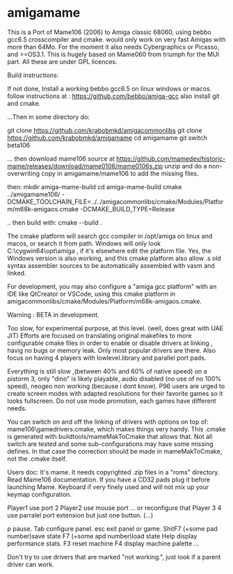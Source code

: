 # amigamame

 This is a Port of Mame106 (2006) to Amiga classic 68060, using bebbo gcc6.5 crosscompiler and cmake.
 would only work on very fast Amigas with more than 64Mo. For the moment it also needs Cybergraphics or Picasso, and >=OS3.1. This is hugely based on Mame060 from triumph for the MUI part. All these are under GPL licences.
 
 Build instructions:
 
 If not done, Install a working bebbo gcc6.5 on linux windows or macos.
 follow instructions at : https://github.com/bebbo/amiga-gcc
 also install git and cmake.
 
 ...Then in some directory do:
 
 git clone https://github.com/krabobmkd/amigacommonlibs
 git clone https://github.com/krabobmkd/amigamame
 cd amigamame
 git switch beta106
 
 ... then download mame106 source at
   https://github.com/mamedev/historic-mame/releases/download/mame0106/mame0106s.zip
 unzip and do a non-overwriting copy in amigamame/mame106 to add the missing files.
 
 then:
 mkdir amiga-mame-build
 cd amiga-mame-build
 cmake ../amigamame106/ -DCMAKE_TOOLCHAIN_FILE=../../amigacommonlibs/cmake/Modules/Platform/m68k-amigaos.cmake -DCMAKE_BUILD_TYPE=Release

 .. then build with:
 cmake --build .
 
 The cmake platform will search gcc compiler in /opt/amiga on linux and macos, or search it from path. Windows will only look C:\cygwin64\opt\amiga , if it's elsewhere edit the platform file. Yes, the Windows version is also working, and this cmake platform also allow .s old syntax assembler sources to be automatically assembled with vasm and linked.
 
 For development, you may also configure a "amiga gcc platform" with an IDE like QtCreator or VSCode, using this cmake platform in amigacommonlibs/cmake/Modules/Platform/m68k-amigaos.cmake.
 
   Warning : BETA in development.
 
 Too slow, for experimental purpose, at this level. (well, does great with UAE JIT)
 Efforts are focused on translating original makefiles to more configurable cmake files in order to enable or disable drivers at linking , havig no bugs or memory leak. Only most popular drivers are there. Also focus on having 4 players with lowlevel.library and parallel port pads.

 Everything is still slow ,(between 40% and 60% of native speed) on a pistorm 3, only "dino" is likely playable, audio disabled (no use of no 100% speed), neogeo non working (because i dont know).
 P96 users are urged to create screen modes with adapted resolutions for their favorite games so it looks fullscreen. Do not use mode promotion, each games have different needs.
 
  You can switch on and off the linking of drivers with options on top of: mame106\gamedrivers.cmake,
  which makes things very handy. This .cmake is generated with buildtools/mameMakToCmake that allows that. Not all switch are tested and some sub-configurations may have some missing defines. In that case the correction should be made in mameMakToCmake, not the .cmake itself.
 
  Users doc:
  It's mame. It needs copyrighted .zip files in a "roms" directory. Read Mame106 documentation.
  If you have a CD32 pads plug it before launching Mame.
  Keyboard if very finely used and will not mix up your keymap configuration.
  
  Player1 use port 2
  Player2 use mouse port  ... or reconfigure that
  Player 3 4 use parralel port extension but just one button. (...)
  
  p			pause.
  Tab		configure panel.
  esc		exit panel or game.
  ShitF7	(+some pad number)save state
  F7		(+some apd number)load state
  Help		display performance stats.
  F3		reset machine
  F4 		display machine palette
  ... 
  
 Don't try to use drivers that are marked "not working.", just look if a parent driver can work. 
  
   